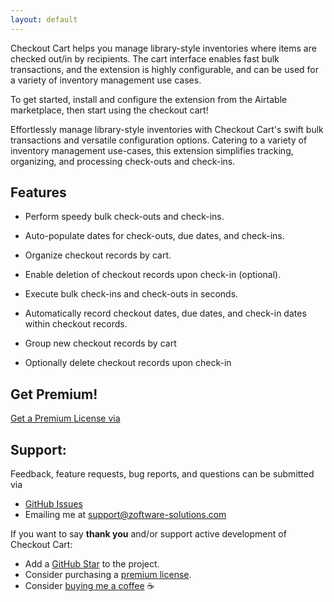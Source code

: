 ```yaml
---
layout: default
---
```


Checkout Cart helps you manage library-style inventories where items are checked out/in by recipients.
The cart interface enables fast bulk transactions, and the extension is highly
configurable, and can be used for a variety of inventory management use cases.

To get started, install and configure the extension from the Airtable marketplace, then
start using the checkout cart!

Effortlessly manage library-style inventories with Checkout Cart's swift bulk transactions and versatile
configuration options. Catering to a variety of inventory management use-cases, this extension simplifies tracking,
organizing, and processing check-outs and check-ins.

## Features

* Perform speedy bulk check-outs and check-ins.
* Auto-populate dates for check-outs, due dates, and check-ins.
* Organize checkout records by cart.
* Enable deletion of checkout records upon check-in (optional).

* Execute bulk check-ins and check-outs in seconds.
* Automatically record checkout dates, due dates, and check-in dates within checkout records.
* Group new checkout records by cart
* Optionally delete checkout records upon check-in

[//]: # ([Link to another page]&#40;./another-page.html&#41;.)

## Get Premium!

<script src="https://gumroad.com/js/gumroad.js"></script>
<a class="gumroad-button" href="https://zoftware.gumroad.com/l/checkoutcart">Get a Premium License via</a>

## Support:

Feedback, feature requests, bug reports, and questions can be submitted via

- [GitHub Issues](https://github.com/Zakinator123/checkout-cart/issues/new?assignees=&labels=question&template=04_SUPPORT_QUESTION.md&title=support%3A+)
- Emailing me at support@zoftware-solutions.com

If you want to say **thank you** and/or support active development of Checkout Cart:

- Add a [GitHub Star](https://github.com/Zakinator123/checkout-cart) to the project.
- Consider purchasing a [premium license](https://www.zoftware-solutions.com/l/checkoutcart).
- Consider [buying me a coffee](https://www.buymeacoffee.com/zakey) ☕️
